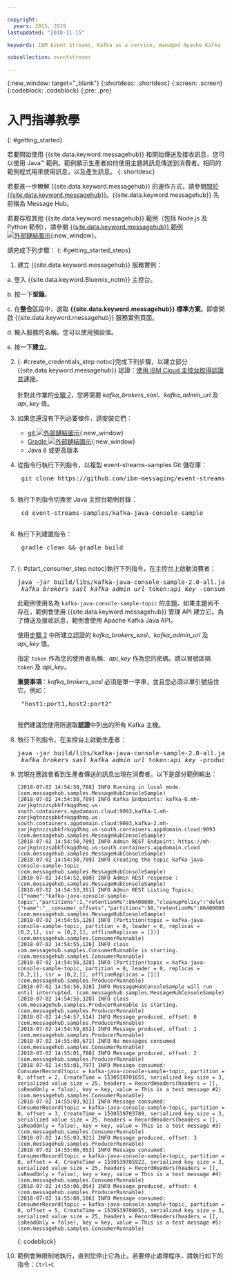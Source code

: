 ```yaml
---

copyright:
  years: 2015, 2019
lastupdated: "2018-11-15"

keywords: IBM Event Streams, Kafka as a service, managed Apache Kafka

subcollection: eventstreams

---
```


{:new_window: target="_blank"}
{:shortdesc: .shortdesc}
{:screen: .screen}
{:codeblock: .codeblock}
{:pre: .pre}

# 入門指導教學
{: #getting_started}

若要開始使用 {{site.data.keyword.messagehub}} 和開始傳送及接收訊息，您可以使用 Java™ 範例。範例顯示生產者如何使用主題將訊息傳送到消費者。相同的範例程式用來使用訊息，以及產生訊息。
{: shortdesc}

若要進一步瞭解 {{site.data.keyword.messagehub}} 的運作方式，請參閱[關於 {{site.data.keyword.messagehub}}](/docs/services/EventStreams?topic=eventstreams-about)。{{site.data.keyword.messagehub}} 先前稱為 Message Hub。

若要存取其他 {{site.data.keyword.messagehub}} 範例（包括 Node.js 及 Python 範例），請參閱 [{{site.data.keyword.messagehub}} 範例 ![外部鏈結圖示](../../icons/launch-glyph.svg "外部鏈結圖示")](https://github.com/ibm-messaging/event-streams-samples){:new_window}。

<!-- 11/01/18 - Karen - removing diagram as requested by James
![Java sample overview diagram](getting_started_sample.gif "Overview diagram of Java sample showing the flow of messages.")
-->

請完成下列步驟：
{: #getting_started_steps}
 
1. 建立 {{site.data.keyword.messagehub}} 服務實例：

  a. 登入 {{site.data.keyword.Bluemix_notm}} 主控台。 
  
  b. 按一下**型錄**。
  
  c. 在**整合**區段中，選取 **{{site.data.keyword.messagehub}} 標準方案**。即會開啟 {{site.data.keyword.messagehub}} 服務實例頁面。
  
  d. 輸入服務的名稱。您可以使用預設值。
  
  e. 按一下**建立**。

2. {: #create_credentials_step notoc}完成下列步驟，以建立部分 {{site.data.keyword.messagehub}} 認證：[使用 IBM Cloud 主控台取得認證並連接](/docs/services/EventStreams?topic=eventstreams-connecting#connect_standard_cf_console)。
   <br/>
   <br/>針對此作業的[步驟 7](/docs/services/EventStreams?topic=eventstreams-getting_started#start_consumer_step)，您將需要 *kafka_brokers_sasl*、*kafka_admin_url* 及 *api_key* 值。   

3. 如果您還沒有下列必要條件，請安裝它們：

    * [git ![外部鏈結圖示](../../icons/launch-glyph.svg "外部鏈結圖示")](https://git-scm.com/){:new_window}
	* [Gradle ![外部鏈結圖示](../../icons/launch-glyph.svg "外部鏈結圖示")](https://gradle.org/){:new_window}
    * Java 8 或更高版本
 
4. 從指令行執行下列指令，以複製 event-streams-samples Git 儲存庫：

    <pre class="pre">
    git clone https://github.com/ibm-messaging/event-streams-samples.git
    </pre>

5. 執行下列指令切換至 Java 主控台範例目錄：

    <pre class="pre">
    cd event-streams-samples/kafka-java-console-sample
    </pre>

6. 執行下列建置指令：

    <pre class="pre">
    gradle clean && gradle build
    </pre>

7. {: #start_consumer_step notoc}執行下列指令，在主控台上啟動消費者：

    <pre class="pre">java -jar build/libs/kafka-java-console-sample-2.0-all.jar
	<var class="keyword varname">kafka_brokers_sasl</var> <var class="keyword varname">kafka_admin_url</var> token<var class="keyword varname">:api_key</var> -consumer</pre>
    
    此範例使用名為 `kafka-java-console-sample-topic` 的主題。如果主題尚不存在，範例會使用 {{site.data.keyword.messagehub}} 管理 API 建立它。為了傳送及接收訊息，範例會使用 Apache Kafka Java API。

    使用[步驟 2](/docs/services/EventStreams?topic=eventstreams-getting_started#create_credentials_step) 中所建立認證的 *kafka_brokers_sasl*、*kafka_admin_url* 及 *api_key* 值。
	
	指定 <code>token</code> 作為您的使用者名稱、<var class="keyword varname">api_key</var> 作為您的密碼。請以冒號區隔 <code>token</code> 及 <var class="keyword varname">api_key</var>。
    
	**重要事項**：*kafka_brokers_sasl* 必須是單一字串，並且您必須以單引號括住它。例如：

    <pre class="pre">
    "host1:port1,host2:port2"
    </pre>

    我們建議您使用所選取**認證**中列出的所有 Kafka 主機。

8. 執行下列指令，在主控台上啟動生產者：
   
    <pre class="pre">java -jar build/libs/kafka-java-console-sample-2.0-all.jar
	<var class="keyword varname">kafka_brokers_sasl</var> <var class="keyword varname">kafka_admin_url</var> token<var class="keyword varname">:api_key</var> -producer</pre>
  
9. 您現在應該會看到生產者傳送的訊息出現在消費者。以下是部分範例輸出：

    ```
    [2018-07-02 14:54:50,788] INFO Running in local mode. (com.messagehub.samples.MessageHubConsoleSample)
    [2018-07-02 14:54:50,789] INFO Kafka Endpoints: kafka-0.mh-zarjkgtnzzspbkfrkqgdhmq.us-south.containers.appdomain.cloud:9093,kafka-1.mh-zarjkgtnzzspbkfrkqgdhmq.us-south.containers.appdomain.cloud:9093,kafka-2.mh-zarjkgtnzzspbkfrkqgdhmq.us-south.containers.appdomain.cloud:9093 (com.messagehub.samples.MessageHubConsoleSample)
    [2018-07-02 14:54:50,789] INFO Admin REST Endpoint: https://mh-zarjkgtnzzspbkfrkqgdhmq.us-south.containers.appdomain.cloud (com.messagehub.samples.MessageHubConsoleSample)
    [2018-07-02 14:54:50,789] INFO Creating the topic kafka-java-console-sample-topic (com.messagehub.samples.MessageHubConsoleSample)
    [2018-07-02 14:54:52,680] INFO Admin REST response : (com.messagehub.samples.MessageHubConsoleSample)
    [2018-07-02 14:54:53,351] INFO Admin REST Listing Topics: [{"name":"kafka-java-console-sample-topic","partitions":1,"retentionMs":86400000,"cleanupPolicy":"delete"},{"name":"__consumer_offsets","partitions":50,"retentionMs":86400000,"cleanupPolicy":"compact"}] (com.messagehub.samples.MessageHubConsoleSample)
    [2018-07-02 14:54:55,126] INFO [Partition(topic = kafka-java-console-sample-topic, partition = 0, leader = 0, replicas = [0,2,1], isr = [0,2,1], offlineReplicas = [])] (com.messagehub.samples.ConsumerRunnable)
    [2018-07-02 14:54:55,126] INFO class com.messagehub.samples.ConsumerRunnable is starting. (com.messagehub.samples.ConsumerRunnable)
    [2018-07-02 14:54:56,328] INFO [Partition(topic = kafka-java-console-sample-topic, partition = 0, leader = 0, replicas = [0,2,1], isr = [0,2,1], offlineReplicas = [])] (com.messagehub.samples.ProducerRunnable)
    [2018-07-02 14:54:56,328] INFO MessageHubConsoleSample will run until interrupted. (com.messagehub.samples.MessageHubConsoleSample)
    [2018-07-02 14:54:56,328] INFO class com.messagehub.samples.ProducerRunnable is starting. (com.messagehub.samples.ProducerRunnable)
    [2018-07-02 14:54:57,514] INFO Message produced, offset: 0 (com.messagehub.samples.ProducerRunnable)
    [2018-07-02 14:54:59,652] INFO Message produced, offset: 1 (com.messagehub.samples.ProducerRunnable)
    [2018-07-02 14:55:00,671] INFO No messages consumed (com.messagehub.samples.ConsumerRunnable)
    [2018-07-02 14:55:01,788] INFO Message produced, offset: 2 (com.messagehub.samples.ProducerRunnable)
    [2018-07-02 14:55:01,797] INFO Message consumed: ConsumerRecord(topic = kafka-java-console-sample-topic, partition = 0, offset = 2, CreateTime = 1530539701655, serialized key size = 3, serialized value size = 25, headers = RecordHeaders(headers = [], isReadOnly = false), key = key, value = This is a test message #2) (com.messagehub.samples.ConsumerRunnable)
    [2018-07-02 14:55:03,921] INFO Message consumed: ConsumerRecord(topic = kafka-java-console-sample-topic, partition = 0, offset = 3, CreateTime = 1530539703789, serialized key size = 3, serialized value size = 25, headers = RecordHeaders(headers = [], isReadOnly = false), key = key, value = This is a test message #3) (com.messagehub.samples.ConsumerRunnable)
    [2018-07-02 14:55:03,921] INFO Message produced, offset: 3 (com.messagehub.samples.ProducerRunnable)
    [2018-07-02 14:55:06,053] INFO Message consumed: ConsumerRecord(topic = kafka-java-console-sample-topic, partition = 0, offset = 4, CreateTime = 1530539705922, serialized key size = 3, serialized value size = 25, headers = RecordHeaders(headers = [], isReadOnly = false), key = key, value = This is a test message #4) (com.messagehub.samples.ConsumerRunnable)
    [2018-07-02 14:55:06,054] INFO Message produced, offset: 4 (com.messagehub.samples.ProducerRunnable)
    [2018-07-02 14:55:08,186] INFO Message consumed: ConsumerRecord(topic = kafka-java-console-sample-topic, partition = 0, offset = 5, CreateTime = 1530539708055, serialized key size = 3, serialized value size = 25, headers = RecordHeaders(headers = [], isReadOnly = false), key = key, value = This is a test message #5) (com.messagehub.samples.ConsumerRunnable)
    ```
	{: codeblock}
	
10. 範例會無限制地執行，直到您停止它為止。若要停止處理程序，請執行如下的指令：<code>Ctrl+C</code>

<!-- 07/06/18 - Karen: removing until a newer version available
To watch a video that walks
you through getting a Java sample to run against {{site.data.keyword.messagehub}}, see [{{site.data.keyword.messagehub}} - Getting started with IBM's Kafka in the cloud ![External link icon](../../icons/launch-glyph.svg "External link icon")](https://www.youtube.com/watch?v=tt-bLtFzC_4){:new_window}.
-->



